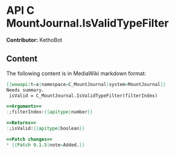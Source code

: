 # API C MountJournal.IsValidTypeFilter

**Contributor:** KethoBot

## Content

The following content is in MediaWiki markdown format:

```mediawiki
{{wowapi|t=a|namespace=C_MountJournal|system=MountJournal}}
Needs summary.
 isValid = C_MountJournal.IsValidTypeFilter(filterIndex)

==Arguments==
:;filterIndex:{{apitype|number}}

==Returns==
:;isValid:{{apitype|boolean}}

==Patch changes==
* {{Patch 9.1.5|note=Added.}}
```